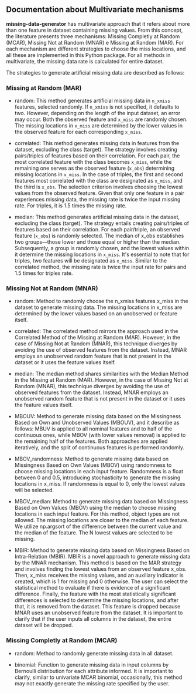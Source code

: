 ## Documentation about Multivariate mechanisms

**missing-data-generator** has multivariate approach that it refers about more than one feature in dataset containing missing values. From this concept, the literature presents three mechanisms: Missing Completly at Random (MCAR), Missing Not at Random (MNAR) e Missing at Random (MAR). For each mechanism are different strategies to choose the miss locations, and all these are implemented in this Python package. For all methods in multivariate, the missing data rate is calculated for entire dataset. 

The strategies to generate artificial missing data are described as follows:

### Missing at Random (MAR)
- random: This method generates artificial missing data in `n_xmiss` features, selected randomly. If `n_xmiss` is not specified, it defaults to two. However, depending on the length of the input dataset, an error may occur. Both the observed feature and `x_miss` are randomly chosen. The missing locations in `x_miss` are determined by the lower values in the observed feature for each corresponding `x_miss`.

- correlated: This method generates missing data in features from the dataset, excluding the class (target). The strategy involves creating pairs/triples of features based on their correlation. For each pair, the most correlated feature with the class becomes `x_miss`, while the remaining one serves as the observed feature (`x_obs`) determining missing locations in `x_miss`. In the case of triples, the first and second features most correlated with the class are designated as `x_miss`, and the third is `x_obs`. The selection criterion involves choosing the lowest values from the observed feature. Given that only one feature in a pair experiences missing data, the missing rate is twice the input missing rate. For triples, it is 1.5 times the missing rate.

- median: This method generates artificial missing data in the dataset, excluding the class (target). The strategy entails creating pairs/triples of features based on their correlation. For each pair/triple, an observed feature (`x_obs`) is randomly selected. The median of x_obs establishes two groups—those lower and those equal or higher than the median. Subsequently, a group is randomly chosen, and the lowest values within it determine the missing locations in `x_miss`. It's essential to note that for triples, two features will be designated as `x_miss`. Similar to the correlated method, the missing rate is twice the input rate for pairs and 1.5 times for triples rate.

### Missing Not at Random (MNAR) 
- random: Method to randomly choose the n_xmiss features x_miss in the dataset to generate missing data. The missing locations in x_miss are determined by the lower values based on an unobserved or feature itself.

- correlated: The correlated method mirrors the approach used in the Correlated Method of the Missing at Random (MAR). However, in the case of Missing Not at Random (MNAR), this technique diverges by avoiding the use of observed features from the dataset. Instead, MNAR employs an unobserved random feature that is not present in the dataset or it uses the feature values itself.

- median: The median method shares similarities with the Median Method in the Missing at Random (MAR).  However, in the case of Missing Not at Random (MNAR), this technique diverges by avoiding the use of observed features from the dataset. Instead, MNAR employs an unobserved random feature that is not present in the dataset or it uses the feature values itself.

- MBOUV: Method to generate missing data based on the Missingness Based on Own and Unobserved Values (MBOUV), and it describe as follows: MBUV is applied to all nominal features and to half of the continuous ones, while MBOV (with lower values removal) is applied to the remaining half of the features. Both approaches are applied iteratively, and the split of continuous features is performed randomly.

- MBOV_randomness: Method to generate missing data based on Missingness Based on Own Values (MBOV) using randomness to choose missing locations in each input feature. Randomness is a float between 0 and 0.5, introducing stochasticity to generate the missing locations in x_miss. If randomness is equal to 0, only the lowest values will be selected.

- MBOV_median: Method to generate missing data based on Missingness Based on Own Values (MBOV) using the median to choose missing locations in each input feature. For this method, object types are not allowed. The missing locations are closer to the median of each feature. We utilize np.argsort of the difference between the current value and the median of the feature. The N lowest values are selected to be missing.

- MBIR: Method to generate missing data based on Missingness Based on Intra-Relation (MBIR). MBIR is a novel approach to generate missing data by the MNAR mechanism. This method is based on the MAR strategy and involves finding the lowest values from an observed feature x_obs. Then, x_miss receives the missing values, and an auxiliary indicator is created, which is 1 for missing and 0 otherwise. The user can select the statistical method to evaluate if there is evidence of a significant difference. Finally, the feature with the most statistically significant differences is selected to determine the missing locations, and after that, it is removed from the dataset. This feature is dropped because MNAR uses an unobserved feature from the dataset. It is important to clarify that if the user inputs all columns in the dataset, the entire dataset will be dropped.

### Missing Completly at Random (MCAR)
- random: Method to randomly generate missing data in all dataset. 

- binomial: Function to generate missing data in input columns by Bernoulli distribution for each attribute informed. It is important to clarify, similar to univariate MCAR binomial, occasionally, this method may not exactly generate the missing rate specified by the user.
